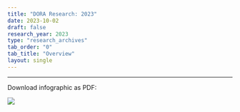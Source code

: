 ```yaml
---
title: "DORA Research: 2023"
date: 2023-10-02
draft: false
research_year: 2023
type: "research_archives"
tab_order: "0"
tab_title: "Overview"
layout: single
---
```


<object data="dora-report/2023-dora-report-infographic.svg" id="dora-core-model" type="image/svg+xml" style="width:100%;"></object>

-----

Download infographic as PDF:

<a href="/resources/img/2023-DORA-Report-Infographic.v10.pdf" target="_blank"><img src="/resources/img/2023-DORA-Report-Infographic_thumb.png" style="max-width:6em;"></a>

